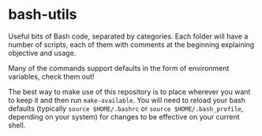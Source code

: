 # bash-utils
Useful bits of Bash code, separated by categories. Each folder will have a number of scripts, each of them with comments
at the beginning explaining objective and usage.

Many of the commands support defaults in the form of environment variables, check them out!

The best way to make use of this repository is to place wherever you want to keep it and then run `make-available`. You
will need to reload your bash defaults (typically `source $HOME/.bashrc` or `source $HOME/.bash_profile`, depending on your system) for changes to be effective on your current shell.

